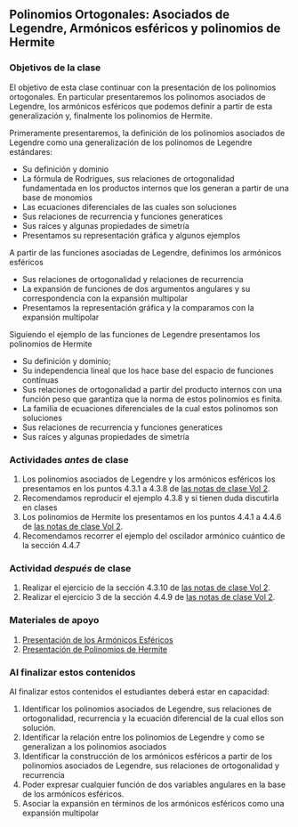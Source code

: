 ## Polinomios Ortogonales: Asociados de Legendre, Armónicos esféricos y polinomios de Hermite

### Objetivos de la clase
El objetivo de esta clase continuar con la presentación de los polinomios ortogonales. En particular presentaremos los polinomos asociados de Legendre, los armónicos esféricos que podemos definir a partir de esta generalización y, finalmente los polinomios de Hermite.

Primeramente presentaremos, la definición de los polinomios asociados de Legendre como una generalización de los polinomos de Legendre estándares:
 + Su definición y dominio
 + La fórmula de Rodrigues, sus relaciones de ortogonalidad fundamentada en los productos internos que los generan a partir de una base de monomios
 + Las ecuaciones diferenciales de las cuales son soluciones
 + Sus relaciones de recurrencia y funciones generatices
 + Sus raíces y algunas propiedades de simetría
 + Presentamos su representación gráfica y algunos ejemplos

A partir de las funciones asociadas de Legendre, definimos los armónicos esféricos
 + Sus relaciones de ortogonalidad y relaciones de recurrencia
 + La expansión de funciones de dos argumentos angulares y su correspondencia con la expansión multipolar
 + Presentamos la representación gráfica y la comparamos con la expansión multipolar

Siguiendo el ejemplo de las funciones de Legendre presentamos los polinomios de Hermite
+ Su definición y dominio;
+ Su independencia lineal que los hace base del espacio de funciones contínuas
+ Sus relaciones de ortogonalidad a partir del producto internos con una función peso que garantiza que la norma de estos polinomios es finita.
+ La familia de ecuaciones diferenciales de la cual estos polinomos son soluciones
+ Sus relaciones de recurrencia y funciones generatices
+ Sus raíces y algunas propiedades de simetría

### Actividades *antes* de clase
 1. Los polinomios asociados de Legendre y los armónicos esféricos los presentamos en los puntos 4.3.1 a 4.3.8 de [las notas de clase Vol 2](https://github.com/nunezluis/MisCursos/blob/main/MisMateriales/LibrosCapitulos/VolumenDOS.pdf).
 2. Recomendamos reproducir el ejemplo 4.3.8 y si tienen duda discutirla en clases
 3. Los polinomios de Hermite los presentamos en los puntos 4.4.1 a 4.4.6 de [las notas de clase Vol 2](https://github.com/nunezluis/MisCursos/blob/main/MisMateriales/LibrosCapitulos/VolumenDOS.pdf).
 4. Recomendamos recorrer el ejemplo del oscilador armónico cuántico de la sección 4.4.7

### Actividad *después* de clase
 1. Realizar el ejercicio de la sección 4.3.10 de [las notas de clase Vol 2](https://github.com/nunezluis/MisCursos/blob/main/MisMateriales/LibrosCapitulos/VolumenDOS.pdf).
 2. Realizar el ejercicio 3 de la sección 4.4.9 de [las notas de clase Vol 2](https://github.com/nunezluis/MisCursos/blob/main/MisMateriales/LibrosCapitulos/VolumenDOS.pdf).


### Materiales de apoyo
  1. [Presentación de los Armónicos Esféricos](https://github.com/nunezluis/MisCursos/blob/main/MisMateriales/Presentaciones/M2_23ArmonicoEsfericos.pdf)
  2. [Presentación de Polinomios de Hermite](https://github.com/nunezluis/MisCursos/blob/main/MisMateriales/Presentaciones/M2_24PolHermite.pdf)

### Al finalizar estos contenidos
Al finalizar estos contenidos el estudiantes deberá estar en capacidad:
 1. Identificar los polinomios asociados de Legendre, sus relaciones de ortogonalidad, recurrencia y la ecuación diferencial de la cual ellos son solución.
 2. Identificar la relación entre los polinomios de Legendre y como se generalizan a los polinomios asociados
 3. Identificar la construcción de los armónicos esféricos a partir de los polinomios asociados de Legendre, sus relaciones de ortogonalidad y recurrencia
 4. Poder expresar cualquier función de dos variables angulares en la base de los armónicos esféricos.
 5. Asociar la expansión en términos de los armónicos esféricos como una expansión multipolar
